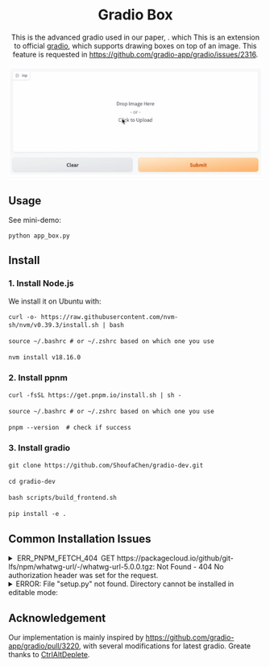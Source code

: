 
<div align="center">

# Gradio Box

This is the advanced gradio used in our paper, [](). which 
This is an extension to official [gradio](https://gradio.app/), which supports drawing boxes on top of an image.
This feature is requested in https://github.com/gradio-app/gradio/issues/2316.

![teaser](box_demo.gif)
</div>



## Usage

See mini-demo:
```
python app_box.py
```


## Install

### 1. Install Node.js

We install it on Ubuntu with:

```
curl -o- https://raw.githubusercontent.com/nvm-sh/nvm/v0.39.3/install.sh | bash

source ~/.bashrc # or ~/.zshrc based on which one you use

nvm install v18.16.0
```


### 2. Install ppnm

```
curl -fsSL https://get.pnpm.io/install.sh | sh -

source ~/.bashrc # or ~/.zshrc based on which one you use

pnpm --version  # check if success
```

### 3. Install gradio

```
git clone https://github.com/ShoufaChen/gradio-dev.git

cd gradio-dev

bash scripts/build_frontend.sh

pip install -e .
```


## Common Installation Issues


<details>
<summary>
 ERR_PNPM_FETCH_404  GET https://packagecloud.io/github/git-lfs/npm/whatwg-url/-/whatwg-url-5.0.0.tgz: Not Found - 404
No authorization header was set for the request.
</summary>
<br/>
https://github.com/pnpm/pnpm/issues/2933#issuecomment-975886322

```
# Add following in `~/.npmrc` file
@OWNER:registry=https://packagecloud.io/github/git-lfs/npm/
```

</details>


<details>
<summary>
ERROR: File "setup.py" not found. Directory cannot be installed in editable mode:
</summary>
<br/>
Use pip version >= 23.0.1

</details>


## Acknowledgement

Our implementation is mainly inspired by https://github.com/gradio-app/gradio/pull/3220, with several modifications for latest gradio.
Greate thanks to [CtrlAltDeplete](https://github.com/CtrlAltDeplete).
